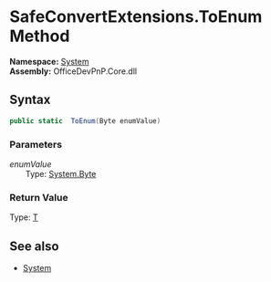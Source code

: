 # SafeConvertExtensions.ToEnum Method  
**Namespace:** [System](System.md)  
**Assembly:** OfficeDevPnP.Core.dll  
## Syntax
```C#
public static  ToEnum(Byte enumValue)
```
### Parameters
*enumValue*  
&emsp;&emsp;Type: [System.Byte](System.Byte.md) 
&emsp;&emsp;  
  
### Return Value
Type: [T](T.md 
)
## See also
- [System](System.md)

